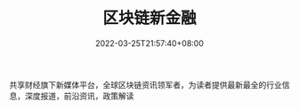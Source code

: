 ﻿---
weight: 
title: "区块链新金融"
description: "共享财经旗下新媒体平台，全球区块链资讯领军者，为读者提供最新最全的行业信息，深度报道，前沿资讯，政策解读"
date: 2022-03-25T21:57:40+08:00
lastmod: 2022-03-25T16:45:40+08:00
draft: false
authors: ["Metabd"]
featuredImage: "qukuailianxinjinrong.jpg"
link: ""
tags: ["微信公众号","区块链新金融"]
categories: ["navigation"]
navigation: ["微信公众号"]
lightgallery: true
toc: true
pinned: false
recommend: false
recommend1: false
---
共享财经旗下新媒体平台，全球区块链资讯领军者，为读者提供最新最全的行业信息，深度报道，前沿资讯，政策解读
